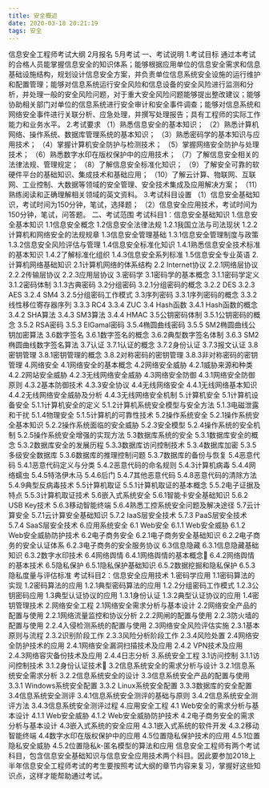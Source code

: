 ```yaml
---
title: 安全概述
date: 2020-03-18 20:21:19
tags: 安全
---
```


信息安全工程师考试大纲 
2月报名 5月考试
一、考试说明
1.考试目标
通过本考试的合格人员能掌握信息安全的知识体系；能够根据应用单位的信息安全需求和信息基础设施结构，规划设计信息安全方案，并负责单位信息系统安全设施的运行维护和配置管理；能够对信息系统运行安全风险和信息设备的安全风险进行监测和分析，并处理一般的安全风险问题，对于重大安全风险问题能够提出整改建议；能够协助相关部门对单位的信息系统进行安全审计和安全事件调查；能够对信息系统和网络安全事件进行关联分析、应急处理，并撰写处理报告；具有工程师的实际工作能力和业务水平。
2.考试要求
（1）熟悉信息安全的基本知识；
（2）熟悉计算机网络、操作系统、数据库管理系统的基本知识；
（3）熟悉密码学的基本知识与应用技术；
（4）掌握计算机安全防护与检测技术；
（5）掌握网络安全防护与处理技术；
（6）熟悉数字水印在版权保护中的应用技术；
（7）了解信息安全相关的法律法规、管理规定；
（8）了解信息安全标准化知识；
（9）了解安全可靠的软硬件平台的基础知识、集成技术和基础应用；
（10）了解云计算、物联网、互联网、工业控制、大数据等领域的安全管理、安全技术集成及应用解决方案；
（11）熟练阅读和正确理解相关领域的英文资料。
3.考试科目设置
（1）信息安全基础知识，考试时间为150分钟，笔试，选择题；
（2）信息安全应用技术，考试时间为150分钟，笔试，问答题。
二、考试范围
考试科目1：信息安全基础知识
1.信息安全基本知识
1.1信息安全概念
1.2信息安全法律法规
1.2.1我国立法与司法现状
1.2.2计算机和网络安全的法规规章
1.3信息安全管理基础
1.3.1信息安全管理制度与政策
1.3.2信息安全风险评估与管理
1.4信息安全标准化知识
1.4.1熟悉信息安全技术标准的基本知识
1.4.2了解标准化组织
1.4.3信息安全系列标准
1.5信息安全专业英语
2.计算机网络基础知识
2.1计算机网络的体系结构
2.2 Internet协议
2.2.1网络层协议
2.2.2传输层协议
2.2.3应用层协议
3.密码学
3.1密码学的基本概念
3.1.1密码学定义
3.1.2密码体制
3.1.3古典密码
3.2分组密码
3.2.1分组密码的概念
3.2.2 DES
3.2.3 AES
3.2.4 SM4
3.2.5分组密码工作模式
3.3序列密码
3.3.1序列密码的概念
3.3.2线性移位寄存器序列
3.3.3 RC4
3.3.4 ZUC
3.4 Hash函数
3.4.1 Hash函数的概念
3.4.2 SHA算法
3.4.3 SM3算法
3.4.4 HMAC
3.5公钥密码体制
3.5.1公钥密码的概念
3.5.2 RSA密码
3.5.3 ElGamal密码
3.5.4椭圆曲线密码
3.5.5 SM2椭圆曲线公钥加密算法
3.6数字签名
3.6.1数字签名的概念
3.6.2典型数字签名体制
3.6.3 SM2椭圆曲线数字签名算法
3.7认证
3.7.1认证的概念
3.7.2身份认证
3.7.3报文认证
3.8密钥管理
3.8.1密钥管理的概念
3.8.2对称密码的密钥管理
3.8.3非对称密码的密钥管理
4.网络安全
4.1网络安全的基本概念
4.2网络安全威胁
4.2.1威胁来源和种类
4.2.2网站安全威胁
4.2.3无线网络安全威胁
4.3网络安全防御
4.3.1网络安全防御原则
4.3.2基本防御技术
4.3.3安全协议
4.4无线网络安全
4.4.1无线网络基本知识
4.4.2无线网络安全威胁及分析
4.4.3无线网络安全机制
5.计算机安全
5.1计算机设备安全
5.1.1计算机安全的定义
5.1.2计算机系统安全模型与安全方法
5.1.3电磁泄露和干扰
5.1.4物理安全
5.1.5计算机的可靠性技术
5.2操作系统安全
5.2.1操作系统安全基本知识
5.2.2操作系统面临的安全威胁
5.2.3安全模型
5.2.4操作系统的安全机制
5.2.5操作系统安全增强的实现方法
5.3数据库系统的安全
5.3.1数据库安全的概念
5.3.2数据库安全的发展历程
5.3.3数据库访问控制技术
5.3.4数据库加密
5.3.5多级安全数据库
5.3.6数据库的推理控制问题
5.3.7数据库的备份与恢复
5.4恶意代码
5.4.1恶意代码定义与分类
5.4.2恶意代码的命名规则
5.4.3计算机病毒
5.4.4网络蠕虫
5.4.5特洛伊木马
5.4.6后门
5.4.7其他恶意代码
5.4.8恶意代码的清除方法
5.4.9典型反病毒技术
5.5计算机取证
5.5.1计算机取证的基本概念
5.5.2电子证据及特点
5.5.3计算机取证技术
5.6嵌入式系统安全
5.6.1智能卡安全基础知识
5.6.2 USB Key技术
5.6.3移动智能终端
5.6.4熟悉工控系统安全问题及解决途径
5.7云计算安全
5.7.1云计算安全基础知识
5.7.2 IaaS层安全技术
5.7.3 PaaS层安全技术
5.7.4 SaaS层安全技术
6.应用系统安全
6.1 Web安全
6.1.1 Web安全威胁
6.1.2 Web安全威胁防护技术
6.2电子商务安全
6.2.1电子商务安全基础知识
6.2.2电子商务的安全认证体系
6.2.3电子商务的安全服务协议
6.3信息隐藏
6.3.1信息隐藏基础知识
6.3.2数字水印技术
6.4网络舆情
6.4.1网络舆情的基本概念&#61623;
6.4.2网络舆情的基本技术
6.5隐私保护
6.5.1隐私保护基础知识
6.5.2数据挖掘和隐私保护
6.5.3隐私度量与评估标准
考试科目2：信息安全应用技术
1.密码学应用
1.1密码算法的实现
1.2密码算法的应用
1.2.1典型密码算法的应用
1.2.2分组密码工作模式
1.2.3公钥密码应用
1.3典型认证协议的应用
1.3.1身份认证
1.3.2典型认证协议的应用
1.4密钥管理技术
2.网络安全工程
2.1网络安全需求分析与基本设计
2.2网络安全产品的配置与使用
2.2.1网络流量监控和协议分析
2.2.2网闸的配置与使用
2.2.3防火墙的配置与使用
2.2.4入侵检测系统的配置与使用
2.3网络安全风险评估实施
2.3.1基本原则与流程
2.3.2识别阶段工作
2.3.3风险分析阶段工作
2.3.4风险处置
2.4网络安全防护技术的应用
2.4.1网络安全漏洞扫描技术及应用
2.4.2 VPN技术及应用
2.4.3网络容灾备份技术及应用
2.4.4日志分析
3.系统安全工程
3.1访问控制
3.1.1访问控制技术
3.1.2身份认证技术&#61623;
3.2信息系统安全的需求分析与设计
3.2.1信息系统安全需求分析
3.2.2信息系统安全的设计
3.3信息系统安全产品的配置与使用
3.3.1 Windows系统安全配置
3.3.2 Linux系统安全配置
3.3.3数据库的安全配置
3.4信息系统安全测评
3.4.1信息系统安全测评的基础与原则
3.4.2信息系统安全测评方法
3.4.3信息系统安全测评过程
4.应用安全工程
4.1 Web安全的需求分析与基本设计
4.1.1 Web安全威胁
4.1.2 Web安全威胁防护技术
4.2电子商务安全的需求分析与基本设计
4.3嵌入式系统的安全应用
4.3.1嵌入式系统的软件开发
4.3.2移动智能终端
4.4数字水印在版权保护中的应用
4.5位置隐私保护技术的应用
4.5.1位置隐私安全威胁
4.5.2位置隐私k-匿名模型的算法和应用
信息安全工程师有两个考试科目，包含信息安全基础知识与信息安全应用技术两个科目。因此要参加2018上半年信息安全工程师考试的考生要按照考试大纲的章节内容来复习，掌握好这些知识点，这样才能帮助通过考试。